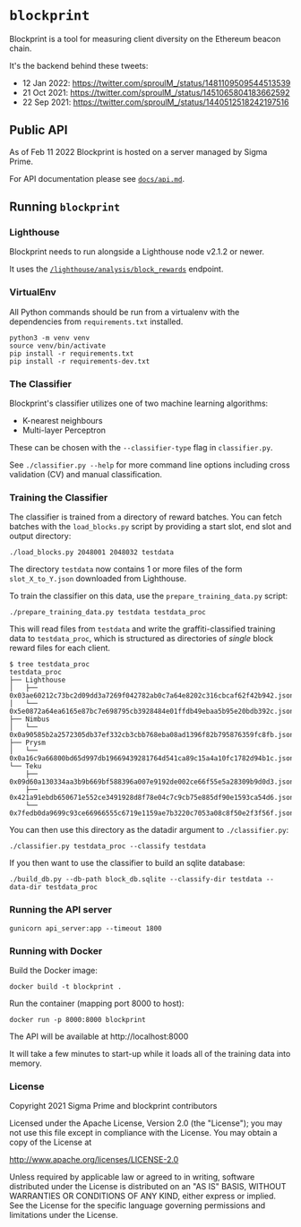 # `blockprint`

Blockprint is a tool for measuring client diversity on the Ethereum beacon chain.

It's the backend behind these tweets:

* 12 Jan 2022: https://twitter.com/sproulM_/status/1481109509544513539
* 21 Oct 2021: https://twitter.com/sproulM_/status/1451065804183662592
* 22 Sep 2021: https://twitter.com/sproulM_/status/1440512518242197516

## Public API

As of Feb 11 2022 Blockprint is hosted on a server managed by Sigma Prime.

For API documentation please see [`docs/api.md`](./docs/api.md).

## Running `blockprint`

### Lighthouse

Blockprint needs to run alongside a Lighthouse node v2.1.2 or newer.

It uses the [`/lighthouse/analysis/block_rewards`][block_rewards_endpoint] endpoint.

[block_rewards_endpoint]: https://lighthouse-book.sigmaprime.io/api-lighthouse.html

### VirtualEnv

All Python commands should be run from a virtualenv with the dependencies from `requirements.txt`
installed.

```
python3 -m venv venv
source venv/bin/activate
pip install -r requirements.txt
pip install -r requirements-dev.txt
```

### The Classifier

Blockprint's classifier utilizes one of two machine learning algorithms:

- K-nearest neighbours
- Multi-layer Perceptron

These can be chosen with the `--classifier-type` flag in `classifier.py`.

See `./classifier.py --help` for more command line options including cross
validation (CV) and manual classification.

### Training the Classifier

The classifier is trained from a directory of reward batches. You can fetch batches with the
`load_blocks.py` script by providing a start slot, end slot and output directory:

```
./load_blocks.py 2048001 2048032 testdata
```

The directory `testdata` now contains 1 or more files of the form `slot_X_to_Y.json` downloaded
from Lighthouse.

To train the classifier on this data, use the `prepare_training_data.py` script:

```
./prepare_training_data.py testdata testdata_proc
```

This will read files from `testdata` and write the graffiti-classified training data to
`testdata_proc`, which is structured as directories of _single_ block reward files for each
client.

```
$ tree testdata_proc
testdata_proc
├── Lighthouse
│   ├── 0x03ae60212c73bc2d09dd3a7269f042782ab0c7a64e8202c316cbcaf62f42b942.json
│   └── 0x5e0872a64ea6165e87bc7e698795cb3928484e01ffdb49ebaa5b95e20bdb392c.json
├── Nimbus
│   └── 0x0a90585b2a2572305db37ef332cb3cbb768eba08ad1396f82b795876359fc8fb.json
├── Prysm
│   └── 0x0a16c9a66800bd65d997db19669439281764d541ca89c15a4a10fc1782d94b1c.json
└── Teku
    ├── 0x09d60a130334aa3b9b669bf588396a007e9192de002ce66f55e5a28309b9d0d3.json
    ├── 0x421a91ebdb650671e552ce3491928d8f78e04c7c9cb75e885df90e1593ca54d6.json
    └── 0x7fedb0da9699c93ce66966555c6719e1159ae7b3220c7053a08c8f50e2f3f56f.json
```

You can then use this directory as the datadir argument to `./classifier.py`:

```
./classifier.py testdata_proc --classify testdata
```

If you then want to use the classifier to build an sqlite database:

```
./build_db.py --db-path block_db.sqlite --classify-dir testdata --data-dir testdata_proc
```


### Running the API server

```
gunicorn api_server:app --timeout 1800
```
### Running with Docker

Build the Docker image:
```
docker build -t blockprint .
```

Run the container (mapping port 8000 to host):
```
docker run -p 8000:8000 blockprint
```

The API will be available at http://localhost:8000

It will take a few minutes to start-up while it loads all of the training data into memory.

### License

Copyright 2021 Sigma Prime and blockprint contributors

Licensed under the Apache License, Version 2.0 (the "License");
you may not use this file except in compliance with the License.
You may obtain a copy of the License at

http://www.apache.org/licenses/LICENSE-2.0

Unless required by applicable law or agreed to in writing, software
distributed under the License is distributed on an "AS IS" BASIS,
WITHOUT WARRANTIES OR CONDITIONS OF ANY KIND, either express or implied.
See the License for the specific language governing permissions and
limitations under the License.
